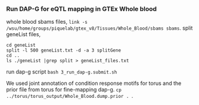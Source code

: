 ### Run DAP-G for eQTL mapping in GTEx Whole blood  

whole blood sbams files, `link -s /wsu/home/groups/piquelab/gtex_v8/Tissues/Whole_Blood/sbams sbams`. 
split geneList files, 
```
cd geneList
split -l 500 geneList.txt -d -a 3 splitGene
cd ..
ls ./geneList |grep split > geneList_files.txt
```
run dap-g script `bash 3_run_dap-g.submit.sh`

We used joint annotation of condition response motifs for torus and the prior file from torus for fine-mapping dap-g. `cp ../torus/torus_output/Whole_Blood.dump.prior . `. 
 
